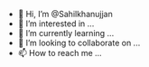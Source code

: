 - 👋 Hi, I’m @Sahilkhanujjan
- 👀 I’m interested in ...
- 🌱 I’m currently learning ...
- 💞️ I’m looking to collaborate on ...
- 📫 How to reach me ...

<!---
Sahilkhanujjan/Sahilkhanujjan is a ✨ special ✨ repository because its `README.md` (this file) appears on your GitHub profile.
You can click the Preview link to take a look at your changes.
--->
